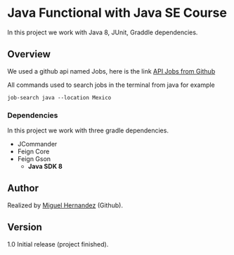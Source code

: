 # **Java Functional with Java SE Course**

In this project we work with Java 8, JUnit, Graddle dependencies.

## Overview

We used a github api named Jobs, here is the link [API Jobs from Github](https://jobs.github.com "API Jobs from Github")

All commands used to search jobs in the terminal from java for example

`job-search java --location Mexico`

### Dependencies

 In this project we work with three gradle dependencies.
- JCommander
- Feign Core
- Feign Gson
	 - **Java SDK 8**

## Author
Realized by [Miguel Hernandez](https://github.com/Santia0098 "Miguel Hernandez") (Github).

## Version

1.0 Initial release (project finished).



